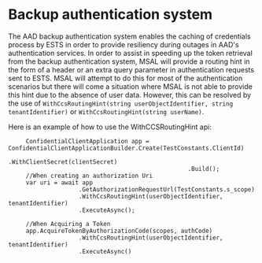 # Backup authentication system

The AAD backup authentication system enables the caching of credentials process by ESTS in order to provide resiliency during outages in AAD's authentication services. In order to assist in speeding up the token retrieval from the backup authentication system, MSAL will provide a routing hint in the form of a header or an extra query parameter in authentication requests sent to ESTS. MSAL will attempt to do this for most of the authentication scenarios but there will come a situation where MSAL is not able to provide this hint due to the absence of user data. However, this can be resolved by the use of `WithCcsRoutingHint(string userObjectIdentifier, string tenantIdentifier)` or `WithCcsRoutingHint(string userName)`.

Here is an example of how to use the WithCCSRoutingHint api:

```CSharp
     ConfidentialClientApplication app = ConfidentialClientApplicationBuilder.Create(TestConstants.ClientId)
                                                   .WithClientSecret(clientSecret)
                                                   .Build();
     //When creating an authorization Uri
     var uri = await app
                    .GetAuthorizationRequestUrl(TestConstants.s_scope)
                    .WithCcsRoutingHint(userObjectIdentifier, tenantIdentifier)
                    .ExecuteAsync();

     //When Acquiring a Token
     app.AcquireTokenByAuthorizationCode(scopes, authCode)
                    .WithCcsRoutingHint(userObjectIdentifier, tenantIdentifier)
                    .ExecuteAsync()
     
```

